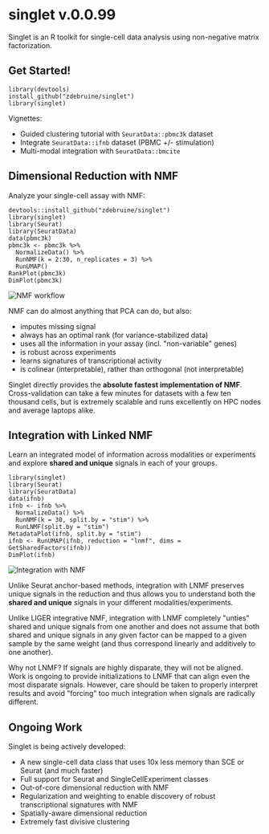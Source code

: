 # singlet v.0.0.99

Singlet is an R toolkit for single-cell data analysis using non-negative matrix factorization.

## Get Started!

```{R}
library(devtools)
install_github("zdebruine/singlet")
library(singlet)
```

Vignettes:
* Guided clustering tutorial with `SeuratData::pbmc3k` dataset
* Integrate `SeuratData::ifnb` dataset (PBMC +/- stimulation)
* Multi-modal integration with `SeuratData::bmcite`

## Dimensional Reduction with NMF

Analyze your single-cell assay with NMF:

```{R}
devtools::install_github("zdebruine/singlet")
library(singlet)
library(Seurat)
library(SeuratData)
data(pbmc3k)
pbmc3k <- pbmc3k %>% 
  NormalizeData() %>% 
  RunNMF(k = 2:30, n_replicates = 3) %>% 
  RunUMAP()
RankPlot(pbmc3k)
DimPlot(pbmc3k)
```

![NMF workflow](https://github.com/zdebruine/singlet/blob/main/readme_figures/Picture1.png)

NMF can do almost anything that PCA can do, but also:
* imputes missing signal
* always has an optimal rank (for variance-stabilized data)
* uses all the information in your assay (incl. "non-variable" genes)
* is robust across experiments
* learns signatures of transcriptional activity
* is colinear (interpretable), rather than orthogonal (not interpretable)

Singlet directly provides the **absolute fastest implementation of NMF**. Cross-validation can take a few minutes for datasets with a few ten thousand cells, but is extremely scalable and runs excellently on HPC nodes and average laptops alike.

## Integration with Linked NMF

Learn an integrated model of information across modalities or experiments and explore **shared and unique** signals in each of your groups.

```{R}
library(singlet)
library(Seurat)
library(SeuratData)
data(ifnb)
ifnb <- ifnb %>% 
  NormalizeData() %>% 
  RunNMF(k = 30, split.by = "stim") %>% 
  RunLNMF(split.by = "stim")
MetadataPlot(ifnb, split.by = "stim")
ifnb <- RunUMAP(ifnb, reduction = "lnmf", dims = GetSharedFactors(ifnb))
DimPlot(ifnb)
```

![Integration with NMF](https://github.com/zdebruine/singlet/blob/main/readme_figures/Picture2.png)

Unlike Seurat anchor-based methods, integration with LNMF preserves unique signals in the reduction and thus allows you to understand both the **shared and unique** signals in your different modalities/experiments.

Unlike LIGER integrative NMF, integration with LNMF completely "unties" shared and unique signals from one another and does not assume that both shared and unique signals in any given factor can be mapped to a given sample by the same weight (and thus correspond linearly and additively to one another).

Why not LNMF? If signals are highly disparate, they will not be aligned. Work is ongoing to provide initializations to LNMF that can align even the most disparate signals. However, care should be taken to properly interpret results and avoid "forcing" too much integration when signals are radically different.

## Ongoing Work

Singlet is being actively developed:

* A new single-cell data class that uses 10x less memory than SCE or Seurat (and much faster)
* Full support for Seurat and SingleCellExperiment classes
* Out-of-core dimensional reduction with NMF
* Regularization and weighting to enable discovery of robust transcriptional signatures with NMF
* Spatially-aware dimensional reduction
* Extremely fast divisive clustering
